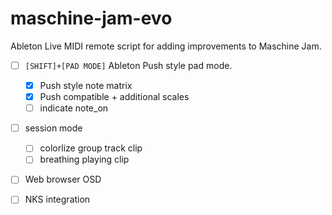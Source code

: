 # maschine-jam-evo
Ableton Live MIDI remote script for adding improvements to Maschine Jam.

- [ ] <code>[SHIFT]+[PAD MODE]</code> Ableton Push style pad mode. 
  - [x] Push style note matrix
  - [x] Push compatible + additional scales
  - [ ] indicate note_on

- [ ] session mode
  - [ ] colorlize group track clip
  - [ ] breathing playing clip

- [ ] Web browser OSD

- [ ] NKS integration
